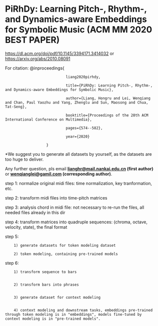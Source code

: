 # PiRhDy: Learning Pitch-, Rhythm-, and Dynamics-aware Embeddings for Symbolic Music (ACM MM 2020 BEST PAPER)

<https://dl.acm.org/doi/pdf/10.1145/3394171.3414032> or <https://arxiv.org/abs/2010.08091>

For citation:
        @inproceedings{        

                                liang2020pirhdy,        

                                title={PiRhDy: Learning Pitch-, Rhythm-, and Dynamics-aware Embeddings for Symbolic Music},                        

                                author={Liang, Hongru and Lei, Wenqiang and Chan, Paul Yaozhu and Yang, Zhenglu and Sun, Maosong and Chua, Tat-Seng},                       

                                booktitle={Proceedings of the 28th ACM International Conference on Multimedia},                       

                                pages={574--582},                      

                                year={2020}                       

                       }

*We suggest you to generate all datasets by yourself, as the datasets are too huge to deliver. 

Any further question, pls email **lianghr@mail.nankai.edu.cn (first author)** or **wenqianglei@gamil.com (corresponding author)**.

step 1: normalize original midi files: time normalization, key tranformation, etc.


step 2: transform midi files into time-pitch matrices


step 3: analysis chord in midi file: not necessary to re-run the files, all needed files already in this dir


step 4: transform matrices into quadruple sequences: (chroma, octave, velocity, state), the final format


step 5: 


        1) generate datasets for token modeling dataset 
        
        2) token modeling, containing pre-trained models


step 6: 


        1) transform sequence to bars 
        
        
        2) transform bars into phrases
        
        
        3) generate dataset for context modeling 
        
        
        4) context modeling and downstream tasks, embeddings pre-trained through token modeling is in "embeddings", models fine-tuned by context modeling is in "pre-trained models".
        



